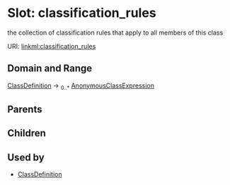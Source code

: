 
# Slot: classification_rules


the collection of classification rules that apply to all members of this class

URI: [linkml:classification_rules](https://w3id.org/linkml/classification_rules)


## Domain and Range

[ClassDefinition](ClassDefinition.md) &#8594;  <sub>0..\*</sub> [AnonymousClassExpression](AnonymousClassExpression.md)

## Parents


## Children


## Used by

 * [ClassDefinition](ClassDefinition.md)
